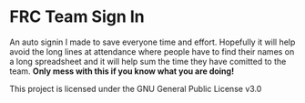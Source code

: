 

FRC Team Sign In
=======

An auto signin I made to save everyone time and effort.
Hopefully it will help avoid the long lines at attendance where people have to find their names 
on a long spreadsheet and it will help sum the time they have comitted to the team.
**Only mess with this if you know what you are doing!**

This project is licensed under the GNU General Public License v3.0
